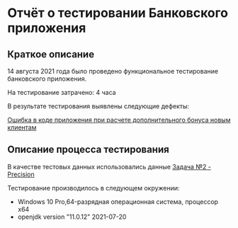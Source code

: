 # Отчёт о тестировании Банковского приложения
## Краткое описание

14 августа 2021 года было проведено функциональное тестирование банковского приложения.

На тестирование затрачено: 4 часа

В результате тестирования выявлены следующие дефекты:

[Ошибка в коде приложения при расчете дополнительного бонуса новым клиентам](https://github.com/UAzif/DZJ-2-2/issues/1)

## Описание процесса тестирования


 В качестве тестовых данных использовались данные
 [Задача №2 - Precision](https://github.com/netology-code/javaqa-homeworks/tree/master/programming)


Тестирование производилось в следующем окружении:
* Windows 10 Pro,64-разрядная операционная система, процессор x64
* openjdk version "11.0.12" 2021-07-20
